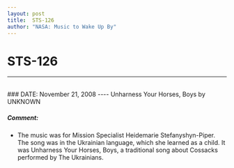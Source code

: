 ```yaml
---
layout: post
title:  STS-126
author: "NASA: Music to Wake Up By"
---
```


# STS-126
----
<br/>
### DATE: November 21, 2008
----
Unharness Your Horses, Boys by UNKNOWN

##### Comment:
* The music was for Mission Specialist Heidemarie Stefanyshyn-Piper. The song was in the Ukrainian language, which she learned as a child. It was Unharness Your Horses, Boys, a traditional song about Cossacks performed by The Ukrainians.
